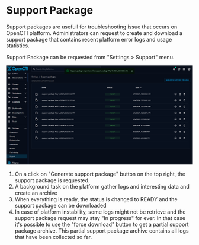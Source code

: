 # Support Package

Support packages are usefull for troubleshooting issue that occurs on OpenCTI platform.
Administrators can request to create and download a support package that contains recent platform error logs and usage statistics.

Support Package can be requested from "Settings > Support" menu.

![Support package overview](./assets/support-package-overview.png)

1. On a click on "Generate support package" button on the top right, the support package is requested.
1. A background task on the platform gather logs and interesting data and create an archive
1. When everything is ready, the status is changed to READY and the support package can be downloaded
1. In case of platform instability, some logs might not be retrieve and the support package request may stay "In progress" for ever. In that case it's possible to use the "force download" button to get a partial support package archive. This partial support package archive contains all logs that have been collected so far.
